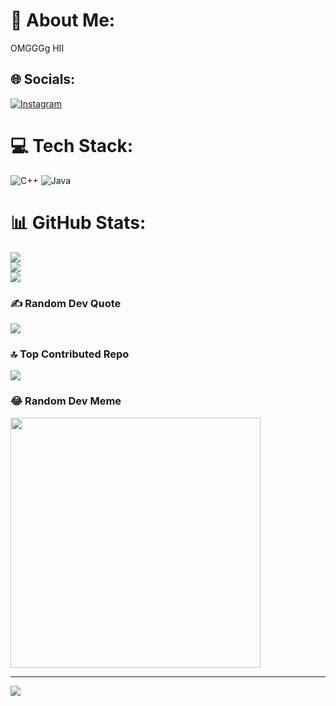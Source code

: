 # 💫 About Me:
OMGGGg HII


## 🌐 Socials:
[![Instagram](https://img.shields.io/badge/Instagram-%23E4405F.svg?logo=Instagram&logoColor=white)](https://instagram.com/elzhongli_nidea) 

# 💻 Tech Stack:
![C++](https://img.shields.io/badge/c++-%2300599C.svg?style=flat-square&logo=c%2B%2B&logoColor=white) ![Java](https://img.shields.io/badge/java-%23ED8B00.svg?style=flat-square&logo=openjdk&logoColor=white)
# 📊 GitHub Stats:
![](https://github-readme-stats.vercel.app/api?username=Abermaav&theme=radical&hide_border=false&include_all_commits=true&count_private=true)<br/>
![](https://github-readme-streak-stats.herokuapp.com/?user=Abermaav&theme=radical&hide_border=false)<br/>
![](https://github-readme-stats.vercel.app/api/top-langs/?username=Abermaav&theme=radical&hide_border=false&include_all_commits=true&count_private=true&layout=compact)

### ✍️ Random Dev Quote
![](https://quotes-github-readme.vercel.app/api?type=horizontal&theme=tokyonight)

### 🔝 Top Contributed Repo
![](https://github-contributor-stats.vercel.app/api?username=Abermaav&limit=5&theme=radical&combine_all_yearly_contributions=true)

### 😂 Random Dev Meme
<img src='https://memer-new.vercel.app/' style="height: 400px;"/>

---
[![](https://visitcount.itsvg.in/api?id=Abermaav&icon=9&color=6)](https://visitcount.itsvg.in)

<!-- Proudly created with GPRM ( https://gprm.itsvg.in ) -->
